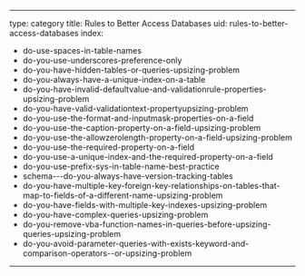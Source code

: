 
---
type: category
title: Rules to Better Access Databases
uid: rules-to-better-access-databases
index:
 - do-use-spaces-in-table-names
 - do-you-use-underscores-preference-only
 - do-you-have-hidden-tables-or-queries-upsizing-problem
 - do-you-always-have-a-unique-index-on-a-table
 - do-you-have-invalid-defaultvalue-and-validationrule-properties-upsizing-problem
 - do-you-have-valid-validationtext-propertyupsizing-problem
 - do-you-use-the-format-and-inputmask-properties-on-a-field
 - do-you-use-the-caption-property-on-a-field-upsizing-problem
 - do-you-use-the-allowzerolength-property-on-a-field-upsizing-problem
 - do-you-use-the-required-property-on-a-field
 - do-you-use-a-unique-index-and-the-required-property-on-a-field
 - do-you-use-prefix-sys-in-table-name-best-practice
 - schema---do-you-always-have-version-tracking-tables
 - do-you-have-multiple-key-foreign-key-relationships-on-tables-that-map-to-fields-of-a-different-name-upsizing-problem
 - do-you-have-fields-with-multiple-key-indexes-upsizing-problem
 - do-you-have-complex-queries-upsizing-problem
 - do-you-remove-vba-function-names-in-queries-before-upsizing-queries-upsizing-problem
 - do-you-avoid-parameter-queries-with-exists-keyword-and-comparison-operators--or-upsizing-problem
---



